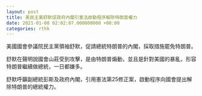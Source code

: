 ```yaml
---
layout: post
title: 美民主黨舒默促政府內閣引憲法啟動程序解除特朗普權力
date: 2021-01-08 02:02:07.000000000 +08:00
categories: rthk
---
```


美國國會參議院民主黨領袖舒默，促請總統特朗普的內閣，採取措施罷免特朗普。

舒默在聲明說國會山莊受到攻擊，是由特朗普煽動，並且是針對美國的暴亂，形容特朗普繼續做總統，一日都嫌多。

舒默呼籲副總統彭斯及政府內閣，引用憲法第25修正案，啟動程序向國會提出解除特朗普的總統權力。
